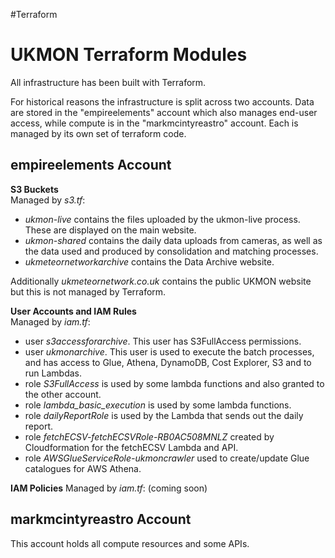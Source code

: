 #Terraform 

UKMON Terraform Modules
=======================
All infrastructure has been built with Terraform. 

For historical reasons the infrastructure is split across two accounts. Data are stored in the "empireelements" account which also manages end-user access, while compute is in the "markmcintyreastro" account. Each is managed by its own set of terraform code. 

empireelements Account
----------------------

**S3 Buckets**  
Managed by *s3.tf*:
* *ukmon-live* contains the files uploaded by the ukmon-live process. These are displayed on the main website. 
* *ukmon-shared* contains the daily data uploads from cameras, as well as the data used and produced by consolidation and matching processes.  
* *ukmeteornetworkarchive* contains the Data Archive website.  

Additionally *ukmeteornetwork.co.uk* contains the public UKMON website but this is not managed by Terraform. 

**User Accounts and IAM Rules**  
Managed by *iam.tf*:
* user *s3accessforarchive*. This user has S3FullAccess permissions. 
* user *ukmonarchive*. This user is used to execute the batch processes, and has access to Glue, Athena, DynamoDB, Cost Explorer, S3 and to run Lambdas. 
* role *S3FullAccess* is used by some lambda functions and also granted to the other account. 
* role *lambda_basic_execution* is used by some lambda functions.
* role *dailyReportRole* is used by the Lambda that sends out the daily report. 
* role *fetchECSV-fetchECSVRole-RB0AC508MNLZ* created by Cloudformation for the fetchECSV Lambda and API.
* role *AWSGlueServiceRole-ukmoncrawler* used to create/update Glue catalogues for AWS Athena. 

**IAM Policies**
Managed by *iam.tf*:
(coming soon)

markmcintyreastro Account
-------------------------
This account holds all compute resources and some APIs. 

